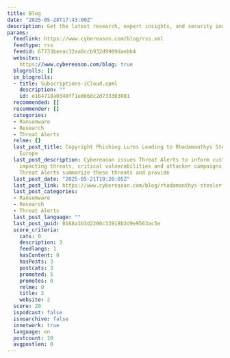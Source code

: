 ```yaml
---
title: Blog
date: "2025-05-28T17:43:00Z"
description: Get the latest research, expert insights, and security industry news.
params:
  feedlink: https://www.cybereason.com/blog/rss.xml
  feedtype: rss
  feedid: 67733beeac32aa0ccb932d9909daebb4
  websites:
    https://www.cybereason.com/blog: true
  blogrolls: []
  in_blogrolls:
  - title: Subscriptions-iCloud.opml
    description: ""
    id: e1b4718a0340ff1e866dc2d733303081
  recommended: []
  recommender: []
  categories:
  - Ransomware
  - Research
  - Threat Alerts
  relme: {}
  last_post_title: Copyright Phishing Lures Leading to Rhadamanthys Stealer Now Targeting
    Europe
  last_post_description: Cybereason issues Threat Alerts to inform customers of emerging
    impacting threats, critical vulnerabilities and attacker campaigns. Cybereason
    Threat Alerts summarize these threats and provide
  last_post_date: "2025-05-21T19:26:05Z"
  last_post_link: https://www.cybereason.com/blog/rhadamanthys-stealer-europe
  last_post_categories:
  - Ransomware
  - Research
  - Threat Alerts
  last_post_language: ""
  last_post_guid: 0168a1b3d2200c33918b3d9e9563ac5e
  score_criteria:
    cats: 0
    description: 3
    feedlangs: 1
    hasContent: 0
    hasPosts: 3
    postcats: 3
    promoted: 5
    promotes: 0
    relme: 0
    title: 3
    website: 2
  score: 20
  ispodcast: false
  isnoarchive: false
  innetwork: true
  language: en
  postcount: 10
  avgpostlen: 0
---
```

